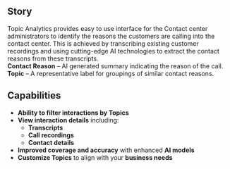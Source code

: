
## Story

Topic Analytics provides easy to use interface for the Contact center administrators to identify the reasons the customers are calling into the contact center. This is achieved by transcribing existing customer recordings and using cutting-edge AI technologies to extract the contact reasons from these transcripts.</br>
**Contact Reason** – AI generated summary indicating the reason of the call. </br> **Topic** – A representative label for groupings of similar contact reasons. </br>

## Capabilities

- **Ability to filter interactions by Topics**
- **View interaction details** including:
  - **Transcripts**
  - **Call recordings**
  - **Contact details**
- **Improved coverage and accuracy** with enhanced **AI models**
- **Customize Topics** to align with your **business needs**


